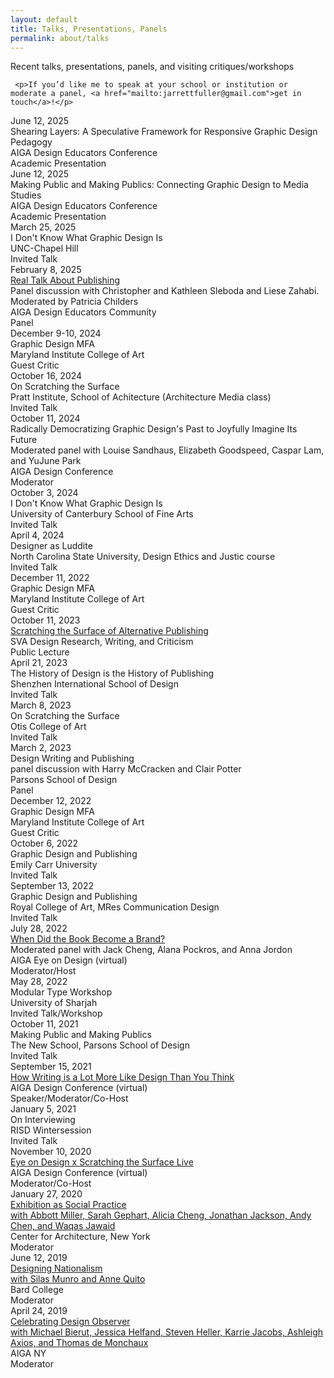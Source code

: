 ```yaml
---
layout: default
title: Talks, Presentations, Panels
permalink: about/talks
---
```


<div class="about-intro">
        <p>Recent talks, presentations, panels, and visiting critiques/workshops</p>

     <p>If you’d like me to speak at your school or institution or moderate a panel, <a href="mailto:jarrettfuller@gmail.com">get in touch</a>!</p>

</div>

<main class="archive-preview">

<div class="object">
        <div class="term">June 12, 2025</div>
        <div class="press-title">
Shearing Layers: A Speculative Framework for Responsive Graphic Design Pedagogy</div>
        <div class="school">AIGA Design Educators Conference</div>
        <div class="term">Academic Presentation</div>
</div>
        
<div class="object">
        <div class="term">June 12, 2025</div>
        <div class="press-title">
Making Public and Making Publics: Connecting Graphic Design to Media Studies</div>
        <div class="school">AIGA Design Educators Conference</div>
        <div class="term">Academic Presentation</div>
</div>
        
<div class="object">
        <div class="term">March 25, 2025</div>
        <div class="press-title">
I Don't Know What Graphic Design Is</div>
        <div class="school">UNC-Chapel Hill</div>
        <div class="term">Invited Talk</div>
</div>

<div class="object">
        <div class="term">February 8, 2025</div>
        <div class="press-title">
<a href="https://jarrettfuller.com/projects/real-talk">
Real Talk About Publishing <i class="far fa-external-link-alt"></i></a><br>
    Panel discussion with Christopher and Kathleen Sleboda and Liese Zahabi. Moderated by Patricia Childers</div>
        <div class="school">AIGA Design Educators Community</div>
        <div class="term">Panel</div>
</div>

<div class="object">
        <div class="term">December 9-10, 2024</div>
        <div class="press-title">
Graphic Design MFA</div>
        <div class="school">Maryland Institute College of Art</div>
        <div class="term">Guest Critic</div>
</div>

<div class="object">
        <div class="term">October 16, 2024</div>
        <div class="press-title">
On Scratching the Surface</div>
        <div class="school">Pratt Institute, School of Achitecture (Architecture Media class)</div>
        <div class="term">Invited Talk</div>
</div>

<div class="object">
        <div class="term">October 11, 2024</div>
        <div class="press-title">
Radically Democratizing Graphic Design's Past to Joyfully Imagine Its Future<br>
    Moderated panel with Louise Sandhaus, Elizabeth Goodspeed, Caspar Lam, and YuJune Park</div>
        <div class="school">AIGA Design Conference</div>
        <div class="term">Moderator</div>
</div>

<div class="object">
        <div class="term">October 3, 2024</div>
        <div class="press-title">
I Don't Know What Graphic Design Is</div>
        <div class="school">University of Canterbury School of Fine Arts</div>
        <div class="term">Invited Talk</div>
</div>

<div class="object">
        <div class="term">April 4, 2024</div>
        <div class="press-title">
Designer as Luddite</div>
        <div class="school">North Carolina State University, Design Ethics and Justic course</div>
        <div class="term">Invited Talk</div>
</div>

<div class="object">
        <div class="term">December 11, 2022</div>
        <div class="press-title">
Graphic Design MFA</div>
        <div class="school">Maryland Institute College of Art</div>
        <div class="term">Guest Critic</div>
</div>

<div class="object">
        <div class="term">October 11, 2023</div>
        <div class="press-title">
            <a href="https://jarrettfuller.com/projects/sva-talk">
Scratching the Surface of Alternative Publishing <i class="far fa-external-link-alt"></i></a><br></div>
        <div class="school">SVA Design Research, Writing, and Criticism</div>
        <div class="term">Public Lecture</div>
</div>

<div class="object">
        <div class="term">April 21, 2023</div>
        <div class="press-title">
The History of Design is the History of Publishing</div>
        <div class="school">Shenzhen International School of Design</div>
        <div class="term">Invited Talk</div>
</div>

<div class="object">
        <div class="term">March 8, 2023</div>
        <div class="press-title">
On Scratching the Surface</div>
        <div class="school">Otis College of Art</div>
        <div class="term">Invited Talk</div>
</div>

<div class="object">
        <div class="term">March 2, 2023</div>
        <div class="press-title">
Design Writing and Publishing<br>panel discussion with Harry McCracken and Clair Potter</div>
        <div class="school">Parsons School of Design</div>
        <div class="term">Panel</div>
</div>


<div class="object">
        <div class="term">December 12, 2022</div>
        <div class="press-title">
Graphic Design MFA</div>
        <div class="school">Maryland Institute College of Art</div>
        <div class="term">Guest Critic</div>
</div>


<div class="object">
        <div class="term">October 6, 2022</div>
        <div class="press-title">
Graphic Design and Publishing</div>
        <div class="school">Emily Carr University</div>
        <div class="term">Invited Talk</div>
</div>

<div class="object">
        <div class="term">September 13, 2022</div>
        <div class="press-title">
Graphic Design and Publishing</div>
        <div class="school">Royal College of Art, MRes Communication Design</div>
        <div class="term">Invited Talk</div>
</div>

<div class="object">
        <div class="term">July 28, 2022</div>
        <div class="press-title"><a href="https://jarrettfuller.com/projects/books-brands">
When Did the Book Become a Brand?<i class="far fa-external-link-alt"></i></a><br>
    Moderated panel with Jack Cheng, Alana Pockros, and Anna Jordon</div>
        <div class="school">AIGA Eye on Design (virtual)</div>
        <div class="term">Moderator/Host</div>
</div>

<div class="object">
        <div class="term">May 28, 2022</div>
        <div class="press-title">
Modular Type Workshop</div>
        <div class="school">University of Sharjah</div>
        <div class="term">Invited Talk/Workshop</div>
</div>

<div class="object">
        <div class="term">October 11, 2021</div>
        <div class="press-title">
Making Public and Making Publics</div>
        <div class="school">The New School, Parsons School of Design</div>
        <div class="term">Invited Talk</div>
</div>


<div class="object">
        <div class="term">September 15, 2021</div>
        <div class="press-title"><a href="https://jarrettfuller.com/projects/eod-design-writing">
How Writing is a Lot More Like Design Than You Think<i class="far fa-external-link-alt"></i></a></div>
        <div class="school">AIGA Design Conference (virtual)</div>
        <div class="term">Speaker/Moderator/Co-Host</div>
</div>

<div class="object">
        <div class="term">January 5, 2021</div>
        <div class="press-title">
On Interviewing</div>
        <div class="school">RISD Wintersession</div>
        <div class="term">Invited Talk</div>
</div>

<div class="object">
        <div class="term">November 10, 2020</div>
        <div class="press-title"><a href="https://jarrettfuller.com/projects/aiga-conference">
Eye on Design x Scratching the Surface Live<i class="far fa-external-link-alt"></i></a></div>
        <div class="school">AIGA Design Conference (virtual)</div>
        <div class="term">Moderator/Co-Host</div>
</div>

<div class="object">
        <div class="term">January 27, 2020</div>
        <div class="press-title"><a href="https://jarrettfuller.com/projects/exhibition-aia">
Exhibition as Social Practice<br>with Abbott Miller, Sarah Gephart, Alicia Cheng, Jonathan Jackson, Andy Chen, and Waqas Jawaid<i class="far fa-external-link-alt"></i></a></div>
        <div class="school">Center for Architecture, New York</div>
        <div class="term">Moderator</div>
</div>

<div class="object">
        <div class="term">June 12, 2019</div>
        <div class="press-title"><a href="https://jarrettfuller.com/projects/designing-nationalism">
Designing Nationalism<br>with Silas Munro and Anne Quito<i class="far fa-external-link-alt"></i></a></div>
        <div class="school">Bard College</div>
        <div class="term">Moderator</div>
</div>

<div class="object">
        <div class="term">April 24, 2019</div>
        <div class="press-title">
<a href="https://jarrettfuller.com/projects/cultureisnotalwayspopular">Celebrating Design Observer<br>with Michael Bierut, Jessica Helfand, Steven Heller, Karrie Jacobs, Ashleigh Axios, and Thomas de Monchaux <i class="far fa-external-link-alt"></i></a></div>
        <div class="school">AIGA NY</div>
        <div class="term">Moderator</div>
</div>

